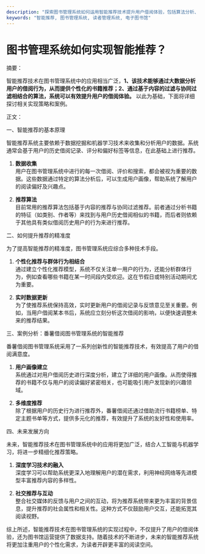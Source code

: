 ```yaml
---
description: "探索图书管理系统如何运用智能推荐技术提升用户借阅体验，包括算法分析、个性化推荐及应用案例。"
keywords: "智能推荐, 图书管理系统, 读者管理系统, 电子图书馆"
---
```

# 图书管理系统如何实现智能推荐？

摘要：

智能推荐技术在图书管理系统中的应用相当广泛，**1、该技术能够通过大数据分析用户的借阅行为，从而提供个性化的书籍推荐；2、通过基于内容的过滤与协同过滤相结合的算法，系统可以有效提升用户的借阅体验。** 以此为基础，下面将详细探讨相关实现策略和案例。

正文：

一、智能推荐的基本原理

智能推荐系统主要依赖于数据挖掘和机器学习技术来收集和分析用户的数据。系统通常会基于用户的历史借阅记录、评分和偏好标签等信息，在此基础上进行推荐。

1. **数据收集**  
   用户在图书管理系统中进行的每一次借阅、评价和搜索，都会被视为重要的数据。这些数据通过特定的算法分析后，可以生成用户画像，帮助系统了解用户的阅读偏好及兴趣点。

2. **推荐算法**  
   目前常用的推荐算法包括基于内容的推荐与协同过滤推荐。前者通过分析书籍的特征（如类别、作者等）来找到与用户历史借阅相似的书籍，而后者则依赖于其他具有类似借阅历史用户的行为来进行推荐。

二、如何提升推荐的精准度

为了提高智能推荐的精准度，图书管理系统应综合多种技术手段。

1. **个性化推荐与群体行为相结合**  
   通过建立个性化推荐模型，系统不仅关注单一用户的行为，还能分析群体行为，例如查看哪些书籍在某一时间段内受欢迎。这在节假日或特别活动期间尤为重要。

2. **实时数据更新**  
   为了使推荐系统保持高效，实时更新用户的借阅记录与反馈意见至关重要。例如，当用户借阅某本书后，系统应立刻分析这次借阅的影响，以便快速调整未来的推荐结果。

三、案例分析：番薯借阅图书管理系统的智能推荐

番薯借阅图书管理系统采用了一系列创新性的智能推荐技术，有效提高了用户的借阅满意度。

1. **用户画像建立**  
   系统通过对用户借阅历史进行深度分析，建立了详细的用户画像。从而使得推荐的书籍不仅与用户的阅读偏好紧密相关，也可能吸引用户发现新的兴趣领域。

2. **多维度推荐**  
   除了根据用户的历史行为进行推荐外，番薯借阅还通过借助流行书籍榜单、特定主题书单等方式，提供多元化的推荐，有效提升了系统的友好性和使用率。

四、未来发展方向

未来，智能推荐技术在图书管理系统中的应用将更加广泛，结合人工智能与机器学习，将进一步精细化推荐策略。

1. **深度学习技术的融入**  
   深度学习可以帮助系统更深入地理解用户的潜在需求，利用神经网络等先进模型丰富推荐内容的多样性。

2. **社交推荐与互动**  
   整合社交媒体的反馈与用户之间的互动，将为推荐系统带来更为丰富的背景信息，提升推荐的社会属性和相关性。这种方式不仅鼓励用户交互，还能拓宽其阅读视野。

综上所述，智能推荐技术在图书管理系统的实现过程中，不仅提升了用户的借阅体验，还为图书馆运营提供了数据支持。随着技术的不断进步，未来的智能推荐系统将更加注重用户的个性化需求，为读者开辟更丰富的阅读空间。
